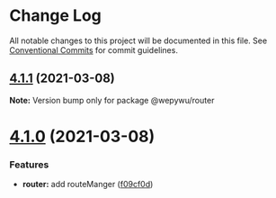 # Change Log

All notable changes to this project will be documented in this file.
See [Conventional Commits](https://conventionalcommits.org) for commit guidelines.

## [4.1.1](https://github.com/zhangli344236745/wepy/compare/v4.1.0...v4.1.1) (2021-03-08)

**Note:** Version bump only for package @wepywu/router





# [4.1.0](https://github.com/zhangli344236745/wepy/compare/v2.1.0...v4.1.0) (2021-03-08)


### Features

* **router:** add routeManger ([f09cf0d](https://github.com/zhangli344236745/wepy/commit/f09cf0dcd4f33e46f65b654e6c809bc04b889f37))
